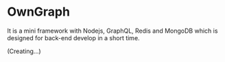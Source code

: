 # OwnGraph
It is a mini framework with Nodejs, GraphQL, Redis and MongoDB which is designed for back-end develop in a short time. 

(Creating...)

